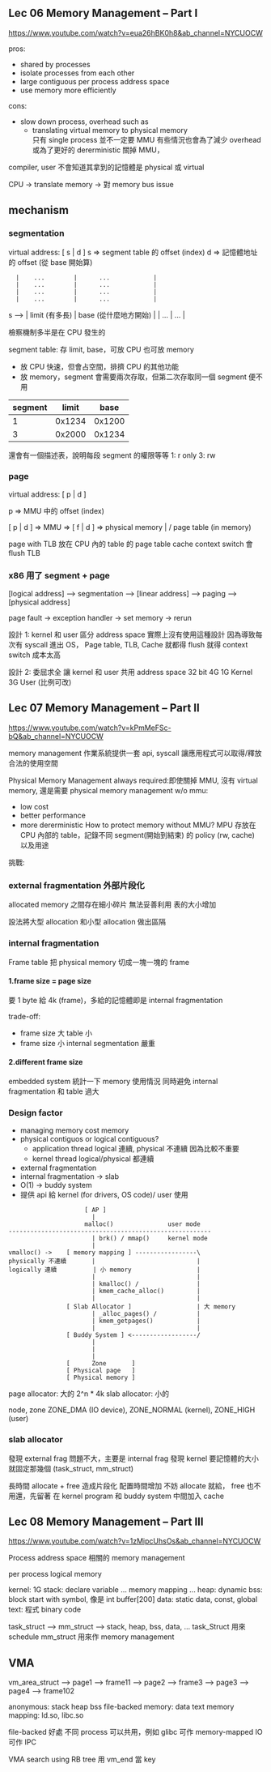 ## Lec 06 Memory Management – Part I
https://www.youtube.com/watch?v=eua26hBK0h8&ab_channel=NYCUOCW

pros:
- shared by processes
- isolate processes from each other
- large contiguous per process address space
- use memory more efficiently

cons:
- slow down process, overhead such as
  - translating virtual memory to physical memory  
只有 single process 並不一定要 MMU
有些情況也會為了減少 overhead 或為了更好的 dererministic 關掉 MMU，

compiler, user 不會知道其拿到的記憶體是 physical 或 virtual

CPU -> translate memory -> 對 memory bus issue



## mechanism
### segmentation
virtual address: [ s | d ]
s => segment table 的 offset (index)
d => 記憶體地址的 offset (從 base 開始算)

      |    ...        |      ...            |
      |    ...        |      ...            |
      |    ...        |      ...            |
      |    ...        |      ...            |
s --> | limit (有多長) | base (從什麼地方開始) |
      |    ...        |      ...            |

檢察機制多半是在 CPU 發生的

segment table: 存 limit, base，可放 CPU 也可放 memory
  - 放 CPU 快速，但會占空間，排擠 CPU 的其他功能
  - 放 memory，segment 會需要兩次存取，但第二次存取同一個 segment 便不用

| segment | limit  |  base  |
| ------- | ------ | ------ |
| 1       | 0x1234 | 0x1200 |
| 3       | 0x2000 | 0x1234 |

還會有一個描述表，說明每段 segment 的權限等等
1: r only
3: rw


### page

virtual address: [ p | d ]

p => MMU 中的 offset (index)

[ p | d ] => MMU => [ f | d ] => physical memory
              |
             /
page table (in memory)

page with TLB
放在 CPU 內的 table 的 page table cache
context switch 會 flush TLB

### x86 用了 segment + page
[logical address] --> segmentation --> [linear address] --> paging --> [physical address]

page fault -> exception handler -> set memory -> rerun

設計 1: kernel 和 user 區分 address space
實際上沒有使用這種設計
因為導致每次有 syscall
進出 OS， Page table, TLB, Cache 就都得 flush
就得 context switch
成本太高

設計 2: 委屈求全 讓 kernel 和 user 共用 address space
32 bit 4G
1G Kernel 3G User
(比例可改)

## Lec 07 Memory Management – Part II
https://www.youtube.com/watch?v=kPmMeFSc-bQ&ab_channel=NYCUOCW

memory management
作業系統提供一套 api, syscall 讓應用程式可以取得/釋放合法的使用空間

Physical Memory Management
always required:即使關掉 MMU, 沒有 virtual memory, 還是需要 physical memory management
w/o mmu:
  - low cost
  - better performance
  - more dererministic
How to protect memory without MMU? MPU
存放在 CPU 內部的 table，記錄不同 segment(開始到結束) 的 policy (rw, cache) 以及用途

挑戰:
### external fragmentation 外部片段化
allocated memory 之間存在細小碎片 無法妥善利用 表的大小增加

設法將大型 allocation 和小型 allocation 做出區隔

### internal fragmentation

Frame table
把 physical memory 切成一塊一塊的 frame
#### 1.frame size = page size
要 1 byte 給 4k (frame)，多給的記憶體即是 internal fragmentation


trade-off:
- frame size 大 table 小
- frame size 小 internal segmentation 嚴重

#### 2.different frame size
embedded system 統計一下 memory 使用情況
同時避免 internal fragmentation 和 table 過大


### Design factor
- managing memory cost memory
- physical contiguos or logical contiguous?
  - application thread logical 連續, physical 不連續 因為比較不重要
  - kernel thread logical/physical 都連續
- external fragmentation
- internal fragmentation -> slab
- O(1) -> buddy system
- 提供 api 給 kernel (for drivers, OS code)/ user 使用

```
                     [ AP ]
                       |
                     malloc()               user mode
--------------------------------------------------------
                       | brk() / mmap()     kernel mode
                       |
vmalloc() ->    [ memory mapping ] -----------------\
physically 不連續       |                            |
logically 連續          | 小 memory                  |
                       |                            |
                       | kmalloc() /                |
                       | kmem_cache_alloc()         |
                       |                            |
                [ Slab Allocator ]                  | 大 memory
                       | _alloc_pages() /           |
                       | kmem_getpages()            |
                       |                            |
                [ Buddy System ] <------------------/
                       |
                       |
                       |
                [      Zone       ]
                [ Physical page   ]
                [ Physical memory ]
```

page allocator: 大的 2^n * 4k 
slab allocator: 小的

node, zone
ZONE_DMA (IO device), ZONE_NORMAL (kernel), ZONE_HIGH (user)

### slab allocator
發現 external frag 問題不大，主要是 internal frag 
發現 kernel 要記憶體的大小就固定那幾個 (task_struct, mm_struct)

長時間 allocate + free 造成片段化 配置時間增加
不妨 allocate 就給， free 也不用還，先留著
在 kernel program 和 buddy system 中間加入 cache



## Lec 08 Memory Management – Part III
https://www.youtube.com/watch?v=1zMipcUhsOs&ab_channel=NYCUOCW

Process address space 相關的 memory management

per process logical memory

kernel: 1G
stack: declare variable
...
memory mapping
...
heap: dynamic
bss: block start with symbol, 像是 int buffer[200]
data: static data, const, global
text: 程式 binary code


task_struct --> mm_struct -->  stack, heap, bss, data, ...
task_Struct 用來 schedule
mm_struct 用來作 memory management

## VMA
vm_area_struct --> page1 --> frame11
               --> page2 --> frame3
               --> page3
               --> page4 --> frame102

anonymous:
    stack
    heap
    bss
file-backed memory:
    data
    text
    memory mapping: ld.so, libc.so

file-backed 好處
不同 process 可以共用，例如 glibc
可作 memory-mapped IO
可作 IPC


VMA search using RB tree
用 vm_end 當 key